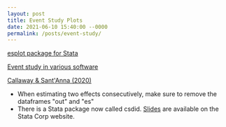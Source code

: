 ```yaml
---
layout: post
title: Event Study Plots
date: 2021-06-10 15:40:00 --0000
permalink: /posts/event-study/
---
```


[esplot package for Stata](https://dballaelliott.github.io/esplot/)

[Event study in various software](https://lost-stats.github.io/Model_Estimation/Research_Design/event_study.html)

[Callaway & Sant'Anna (2020)](https://bcallaway11.github.io/did/)
- When estimating two effects consecutively, make sure to remove the dataframes "out" and "es"
- There is a Stata package now called csdid. [Slides](https://www.stata.com/meeting/us21/slides/US21_SantAnna.pdf) are available on the Stata Corp website.